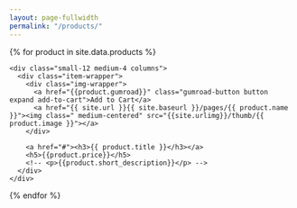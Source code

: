 ```yaml
---
layout: page-fullwidth
permalink: "/products/"
---
```




<div class="row">

{% for product in site.data.products %}

    <div class="small-12 medium-4 columns">
      <div class="item-wrapper">
        <div class="img-wrapper">
          <a href="{{product.gumroad}}" class="gumroad-button button expand add-to-cart">Add to Cart</a>
          <a href="{{ site.url }}{{ site.baseurl }}/pages/{{ product.name }}"><img class=" medium-centered" src="{{site.urlimg}}/thumb/{{ product.image }}"></a>
        </div>  

        <a href="#"><h3>{{ product.title }}</h3></a>
        <h5>{{product.price}}</h5>
        <!-- <p>{{product.short_description}}</p> -->
      </div>  
    </div>


  {% endfor %}

  </div>
<!--   title: "Bookshelf"
subheadline: "A Step-by-Step Guide"
teaser: "This step-by-step guide helps you to customize Feeling Responsive to your needs." -->